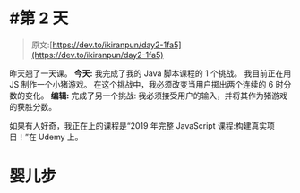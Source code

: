 # #第 2 天

> 原文:[https://dev.to/ikiranpun/day2-1fa5](https://dev.to/ikiranpun/day2-1fa5)

昨天翘了一天课。
**今天:**
我完成了我的 Java 脚本课程的 1 个挑战。
我目前正在用 JS 制作一个小猪游戏。
在这个挑战中，我必须改变当用户掷出两个连续的 6 时分数的变化。
**编辑:**
完成了另一个挑战:
我必须接受用户的输入，并将其作为猪游戏的获胜分数。

如果有人好奇，我正在上的课程是“2019 年完整 JavaScript 课程:构建真实项目！”在 Udemy 上。

# [](#babystep)婴儿步